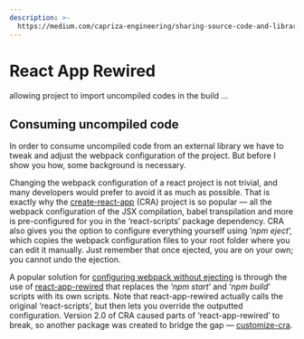 ```yaml
---
description: >-
  https://medium.com/capriza-engineering/sharing-source-code-and-libraries-in-react-bd30926df312
---
```


# React App Rewired

allowing project to import uncompiled codes in the build ...



## Consuming uncompiled code <a id="3dff"></a>

In order to consume uncompiled code from an external library we have to tweak and adjust the webpack configuration of the project. But before I show you how, some background is necessary.

Changing the webpack configuration of a react project is not trivial, and many developers would prefer to avoid it as much as possible. That is exactly why the [create-react-app](https://facebook.github.io/create-react-app/) \(CRA\) project is so popular — all the webpack configuration of the JSX compilation, babel transpilation and more is pre-configured for you in the ‘react-scripts’ package dependency. CRA also gives you the option to configure everything yourself using ‘_npm eject_’, which copies the webpack configuration files to your root folder where you can edit it manually. Just remember that once ejected, you are on your own; you cannot undo the ejection.

A popular solution for [configuring webpack without ejecting](https://daveceddia.com/customize-create-react-app-webpack-without-ejecting/) is through the use of [react-app-rewired](https://github.com/timarney/react-app-rewired) that replaces the ‘_npm start_’ and ‘_npm build_’ scripts with its own scripts. Note that react-app-rewired actually calls the original ‘react-scripts’, but then lets you override the outputted configuration. Version 2.0 of CRA caused parts of ‘react-app-rewired’ to break, so another package was created to bridge the gap — [customize-cra](https://github.com/arackaf/customize-cra).

